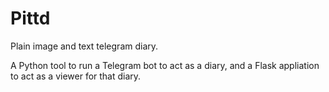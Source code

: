 # Pittd
Plain image and text telegram diary.

A Python tool to run a Telegram bot to act as a diary, and a Flask appliation to act as a viewer for that diary.
